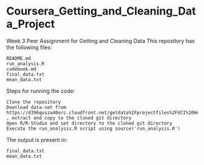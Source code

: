 # Coursera_Getting_and_Cleaning_Data_Project

Week 3 Peer Assignment for Getting and Cleaning Data
This repository has the following files:

    README.md
    run_analysis.R
    codebook.md
    final_data.txt
    mean_data.txt

Steps for running the code:

    Clone the repository
    Download data-set from https://d396qusza40orc.cloudfront.net/getdata%2Fprojectfiles%2FUCI%20HAR%20Dataset.zip , extract and copy to the cloned git directory
    Open R/R-Studio and set directory to the cloned git directory
    Execute the run_analysis.R script using source('run_analysis.R')

The output is present in:

    final_data.txt
    mean_data.txt
